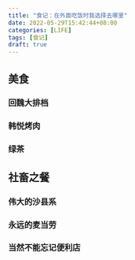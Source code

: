 ```yaml
---
title: "食记：在外面吃饭时我选择去哪里"
date: 2022-05-29T15:42:44+08:00
categories: [LIFE]
tags: [食记]
draft: true
---
```


<!--more-->

## 美食

### 回魏大排档

### 韩悦烤肉

### 绿茶

## 社畜之餐
### 伟大的沙县系

### 永远的麦当劳

### 当然不能忘记便利店

